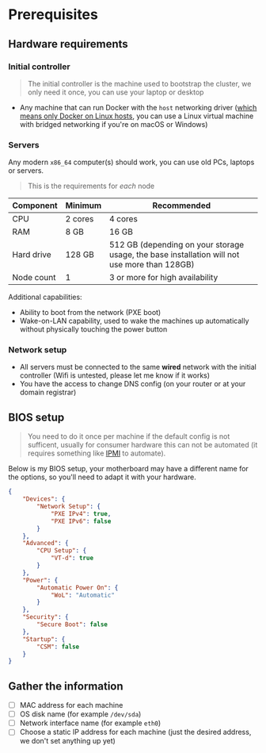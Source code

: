 # Prerequisites

## Hardware requirements

### Initial controller

> The initial controller is the machine used to bootstrap the cluster, we only need it once, you can use your laptop or desktop

- Any machine that can run Docker with the `host` networking driver ([which means only Docker on Linux hosts](https://docs.docker.com/network/host/), you can use a Linux virtual machine with bridged networking if you're on macOS or Windows)

### Servers

Any modern `x86_64` computer(s) should work, you can use old PCs, laptops or servers.

> This is the requirements for _each_ node

| Component | Minimum | Recommended |
| --------- | ------- | ----------- |
| CPU | 2 cores | 4 cores |
| RAM | 8 GB | 16 GB |
| Hard drive | 128 GB | 512 GB (depending on your storage usage, the base installation will not use more than 128GB) |
| Node count | 1 | 3 or more for high availability |

Additional capabilities:

- Ability to boot from the network (PXE boot)
- Wake-on-LAN capability, used to wake the machines up automatically without physically touching the power button

### Network setup

- All servers must be connected to the same **wired** network with the initial controller (Wifi is untested, please let me know if it works)
- You have the access to change DNS config (on your router or at your domain registrar)

## BIOS setup

> You need to do it once per machine if the default config is not sufficent,
> usually for consumer hardware this can not be automated
> (it requires something like [IPMI](https://en.wikipedia.org/wiki/Intelligent_Platform_Management_Interface) to automate).

Below is my BIOS setup, your motherboard may have a different name for the options, so you'll need to adapt it with your hardware.

```json
{
    "Devices": {
        "Network Setup": {
            "PXE IPv4": true,
            "PXE IPv6": false
        }
    },
    "Advanced": {
        "CPU Setup": {
            "VT-d": true
        }
    },
    "Power": {
        "Automatic Power On": {
            "WoL": "Automatic"
        }
    },
    "Security": {
        "Secure Boot": false
    },
    "Startup": {
        "CSM": false
    }
}
```

## Gather the information

- [ ] MAC address for each machine
- [ ] OS disk name (for example `/dev/sda`)
- [ ] Network interface name (for example `eth0`)
- [ ] Choose a static IP address for each machine (just the desired address, we don't set anything up yet)
